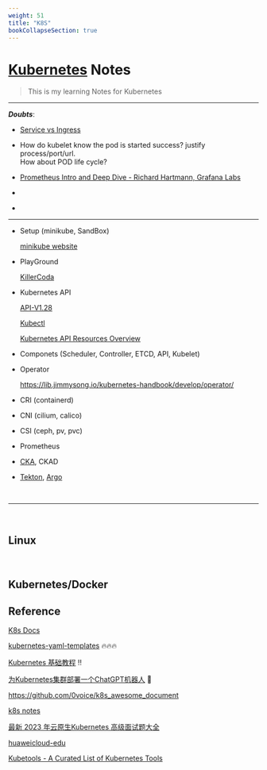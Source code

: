 ```yaml
---
weight: 51
title: "K8S"
bookCollapseSection: true
---
```


# [Kubernetes](https://kubernetes.io/) Notes
> This is my learning Notes for Kubernetes

---

***Doubts***:

- [Service vs Ingress](https://lib.jimmysong.io/kubernetes-handbook/service-discovery/)

- How do kubelet know the pod is started success? justify process/port/url.   
How about POD life cycle?

- [Prometheus Intro and Deep Dive - Richard Hartmann, Grafana Labs](https://www.youtube.com/watch?v=t3YFv20Ulnc&list=PLj6h78yzYM2OJcjIuAsbbhXAaDrAnuKRB&index=56&ab_channel=CNCF%5BCloudNativeComputingFoundation%5D)

- []()

- []()


---

- Setup (minikube, SandBox)

    [minikube website](https://minikube.sigs.k8s.io/docs/start/)
    
    
- PlayGround

    [KillerCoda](https://killercoda.com/playgrounds)


- Kubernetes API

    [API-V1.28](https://kubernetes.io/docs/reference/generated/kubernetes-api/v1.28/)

    [Kubectl](https://kubernetes.io/docs/reference/generated/kubectl/kubectl-commands)

    [Kubernetes API Resources Overview](https://able8.medium.com/kubernetes-api-resources-overview-db1294f7cfd6)

- Componets (Scheduler, Controller, ETCD, API, Kubelet)    
  
- Operator

    https://lib.jimmysong.io/kubernetes-handbook/develop/operator/

- CRI (containerd)

- CNI (cilium, calico)

- CSI (ceph, pv, pvc)

- Prometheus

- [CKA](https://training.linuxfoundation.cn/certificates/1), CKAD

- [Tekton](https://tekton.dev/), [Argo](https://argoproj.github.io/)


<br/>

---


<br/>

## Linux



<br/>

## Kubernetes/Docker


## Reference

[K8s Docs](https://kubernetes.io/docs/home/)

[kubernetes-yaml-templates](https://github.com/dennyzhang/kubernetes-yaml-templates) 🔥🔥🔥

[Kubernetes 基础教程](https://lib.jimmysong.io/kubernetes-handbook/) ‼️ 

[为Kubernetes集群部署一个ChatGPT机器人](https://www.bmabk.com/index.php/post/96754.html) 🏢

https://github.com/0voice/k8s_awesome_document

[k8s notes](https://awesome-kubernetes-notes.readthedocs.io/en/latest/index.html)

[最新 2023 年云原生Kubernetes 高级面试题大全](https://blog.csdn.net/qq_46654855/article/details/125612617?ops_request_misc=&request_id=&biz_id=102&utm_term=%E4%BA%91%E5%8E%9F%E7%94%9F%7Ckubernetes%7C2022%E5%B9%B4%E5%BA%95cks%E7%9C%9F%E9%A2%98%E8%A7%A3%E6%9E%90&utm_medium=distribute.pc_search_result.none-task-blog-2~blog~sobaiduweb~default-6-125612617.nonecase&spm=1018.2226.3001.4450)

[huaweicloud-edu](https://edu.huaweicloud.com/)

[Kubetools - A Curated List of Kubernetes Tools](https://collabnix.github.io/kubetools/)

[]()

[]()

[]()









